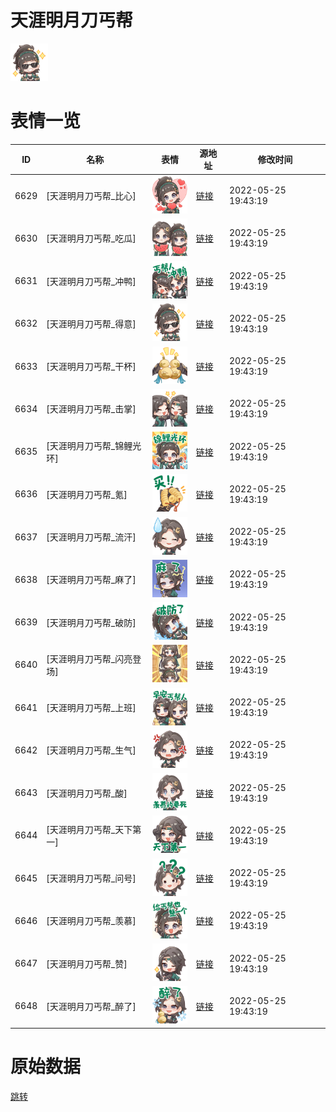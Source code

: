 # 天涯明月刀丐帮

<img src="./cover.png" height="60" alt="cover" />

# 表情一览

|ID|名称|表情|源地址|修改时间|
|----|----|----|----|----|
|6629|[天涯明月刀丐帮_比心]|<img src="./pic/006629_%5B天涯明月刀丐帮_比心%5D.png" height="60" alt="比心"/>|[链接](http://i0.hdslb.com/bfs/emote/94e0e91b50c8853cb4196c34c0482e480ae79886.png)|2022-05-25 19:43:19|
|6630|[天涯明月刀丐帮_吃瓜]|<img src="./pic/006630_%5B天涯明月刀丐帮_吃瓜%5D.png" height="60" alt="吃瓜"/>|[链接](http://i0.hdslb.com/bfs/emote/f586d04186f8f93ab24a0598d8bec73573bfdb65.png)|2022-05-25 19:43:19|
|6631|[天涯明月刀丐帮_冲鸭]|<img src="./pic/006631_%5B天涯明月刀丐帮_冲鸭%5D.png" height="60" alt="冲鸭"/>|[链接](http://i0.hdslb.com/bfs/emote/32f5b55687e600228ef67578c78ab0560b7ad7aa.png)|2022-05-25 19:43:19|
|6632|[天涯明月刀丐帮_得意]|<img src="./pic/006632_%5B天涯明月刀丐帮_得意%5D.png" height="60" alt="得意"/>|[链接](http://i0.hdslb.com/bfs/emote/70fe9bffbca3be96ef7d393a11f40c846376d93a.png)|2022-05-25 19:43:19|
|6633|[天涯明月刀丐帮_干杯]|<img src="./pic/006633_%5B天涯明月刀丐帮_干杯%5D.png" height="60" alt="干杯"/>|[链接](http://i0.hdslb.com/bfs/emote/f6046fcd7f9fefa63b08a2e3afc103619300f202.png)|2022-05-25 19:43:19|
|6634|[天涯明月刀丐帮_击掌]|<img src="./pic/006634_%5B天涯明月刀丐帮_击掌%5D.png" height="60" alt="击掌"/>|[链接](http://i0.hdslb.com/bfs/emote/6e562680d609afc4d104017e672fe479bb4e7669.png)|2022-05-25 19:43:19|
|6635|[天涯明月刀丐帮_锦鲤光环]|<img src="./pic/006635_%5B天涯明月刀丐帮_锦鲤光环%5D.png" height="60" alt="锦鲤光环"/>|[链接](http://i0.hdslb.com/bfs/emote/22739d114b7a7650f6e9250b52bb20f3728ef482.png)|2022-05-25 19:43:19|
|6636|[天涯明月刀丐帮_氪]|<img src="./pic/006636_%5B天涯明月刀丐帮_氪%5D.png" height="60" alt="氪"/>|[链接](http://i0.hdslb.com/bfs/emote/c222e23808303259316ae019962baf5c8cb00896.png)|2022-05-25 19:43:19|
|6637|[天涯明月刀丐帮_流汗]|<img src="./pic/006637_%5B天涯明月刀丐帮_流汗%5D.png" height="60" alt="流汗"/>|[链接](http://i0.hdslb.com/bfs/emote/2582e401ad806c3128966f6820418c412a0d8427.png)|2022-05-25 19:43:19|
|6638|[天涯明月刀丐帮_麻了]|<img src="./pic/006638_%5B天涯明月刀丐帮_麻了%5D.png" height="60" alt="麻了"/>|[链接](http://i0.hdslb.com/bfs/emote/02ff8c49c3e0d1b937e713b53007803277bb8267.png)|2022-05-25 19:43:19|
|6639|[天涯明月刀丐帮_破防]|<img src="./pic/006639_%5B天涯明月刀丐帮_破防%5D.png" height="60" alt="破防"/>|[链接](http://i0.hdslb.com/bfs/emote/9c1db17d8257fa42c2a6f5692cd12bc53824f505.png)|2022-05-25 19:43:19|
|6640|[天涯明月刀丐帮_闪亮登场]|<img src="./pic/006640_%5B天涯明月刀丐帮_闪亮登场%5D.png" height="60" alt="闪亮登场"/>|[链接](http://i0.hdslb.com/bfs/emote/395017a376388973fcfb39e2b2adb7edc8f67eb6.png)|2022-05-25 19:43:19|
|6641|[天涯明月刀丐帮_上班]|<img src="./pic/006641_%5B天涯明月刀丐帮_上班%5D.png" height="60" alt="上班"/>|[链接](http://i0.hdslb.com/bfs/emote/3382458b14e26c72db5f291a9a3e7ac2653b293c.png)|2022-05-25 19:43:19|
|6642|[天涯明月刀丐帮_生气]|<img src="./pic/006642_%5B天涯明月刀丐帮_生气%5D.png" height="60" alt="生气"/>|[链接](http://i0.hdslb.com/bfs/emote/a2216e116e43e11dab63591c776c07c8f2578cfb.png)|2022-05-25 19:43:19|
|6643|[天涯明月刀丐帮_酸]|<img src="./pic/006643_%5B天涯明月刀丐帮_酸%5D.png" height="60" alt="酸"/>|[链接](http://i0.hdslb.com/bfs/emote/f863554f48117c914e3f82e2cc6f0a48c52f6606.png)|2022-05-25 19:43:19|
|6644|[天涯明月刀丐帮_天下第一]|<img src="./pic/006644_%5B天涯明月刀丐帮_天下第一%5D.png" height="60" alt="天下第一"/>|[链接](http://i0.hdslb.com/bfs/emote/10a6f20bc65ae2609ed22b7549fa9f464c6c2a5f.png)|2022-05-25 19:43:19|
|6645|[天涯明月刀丐帮_问号]|<img src="./pic/006645_%5B天涯明月刀丐帮_问号%5D.png" height="60" alt="问号"/>|[链接](http://i0.hdslb.com/bfs/emote/2c0c39265a2a09239ff0c709c542f980a070c85a.png)|2022-05-25 19:43:19|
|6646|[天涯明月刀丐帮_羡慕]|<img src="./pic/006646_%5B天涯明月刀丐帮_羡慕%5D.png" height="60" alt="羡慕"/>|[链接](http://i0.hdslb.com/bfs/emote/3d807eb2a17c742c06c494cf0351dec311e2127d.png)|2022-05-25 19:43:19|
|6647|[天涯明月刀丐帮_赞]|<img src="./pic/006647_%5B天涯明月刀丐帮_赞%5D.png" height="60" alt="赞"/>|[链接](http://i0.hdslb.com/bfs/emote/b984346835addd1ad5b655ecbff98f0a81009517.png)|2022-05-25 19:43:19|
|6648|[天涯明月刀丐帮_醉了]|<img src="./pic/006648_%5B天涯明月刀丐帮_醉了%5D.png" height="60" alt="醉了"/>|[链接](http://i0.hdslb.com/bfs/emote/7e5a7bdc44805d321820739b9d73892e07abb3c5.png)|2022-05-25 19:43:19|

# 原始数据

[跳转](./raw.json)

